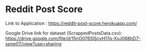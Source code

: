 # Reddit Post Score

Link to Application : https://reddit-post-score.herokuapp.com/

Google Drive link for dataset (ScrappedPostsData.csv): https://drive.google.com/file/d/15nO0765lScyH17q-XvJ068hD7-spne0T/view?usp=sharing
